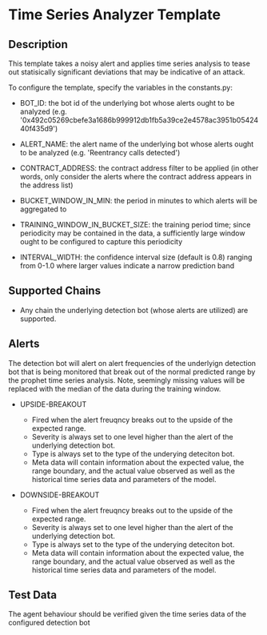 # Time Series Analyzer Template

## Description

This template takes a noisy alert and applies time series analysis to tease out statisically significant deviations that may be indicative of an attack.

To configure the template, specify the variables in the constants.py:
- BOT_ID: the bot id of the underlying bot whose alerts ought to be analyzed (e.g. '0x492c05269cbefe3a1686b999912db1fb5a39ce2e4578ac3951b0542440f435d9')
- ALERT_NAME: the alert name of the underlying bot whose alerts ought to be analyzed (e.g. 'Reentrancy calls detected')

- CONTRACT_ADDRESS: the contract address filter to be applied (in other words, only consider the alerts where the contract address appears in the address list)

- BUCKET_WINDOW_IN_MIN: the period in minutes to which alerts will be aggregated to
- TRAINING_WINDOW_IN_BUCKET_SIZE: the training period time; since periodicity may be contained in the data, a sufficiently large window ought to be configured to capture this periodicity
- INTERVAL_WIDTH: the confidence interval size (default is 0.8) ranging from 0-1.0 where larger values indicate a narrow prediction band



## Supported Chains

- Any chain the underlying detection bot (whose alerts are utilized) are supported.

## Alerts

The detection bot will alert on alert frequencies of the underlyign detection bot that is being monitored that break out of the normal predicted range by the prophet time series analysis. Note, seemingly missing values will be replaced with the median of the data during the training window.

- UPSIDE-BREAKOUT
  - Fired when the alert freuqncy breaks out to the upside of the expected range.
  - Severity is always set to one level higher than the alert of the underlying detection bot.
  - Type is always set to the type of the underying deteciton bot.
  - Meta data will contain information about the expected value, the range boundary, and the actual value observed as well as the historical time series data and parameters of the model.

- DOWNSIDE-BREAKOUT
  - Fired when the alert freuqncy breaks out to the upside of the expected range.
  - Severity is always set to one level higher than the alert of the underlying detection bot.
  - Type is always set to the type of the underying deteciton bot.
  - Meta data will contain information about the expected value, the range boundary, and the actual value observed as well as the historical time series data and parameters of the model.

## Test Data

The agent behaviour should be verified given the time series data of the configured detection bot
